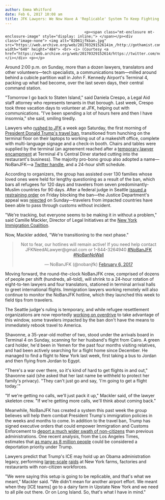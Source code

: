 ```yaml
---
author: Emma Whitford
date: Feb 6, 2017 10:08 am
title: JFK Lawyers: We Now Have A 'Replicable' System To Keep Fighting Trump
---
```


	
										<p><span class="mt-enclosure mt-enclosure-image" style="display: inline;"> </span></p><div class="image-none"> <img alt="02061jfkban.jpg" src="https://web.archive.org/web/20170329152614im_/http://gothamist.com/attachments/nyc_arts_john/02061jfkban.jpg" width="640" height="484"> <br> <i> (Courtesy <a href="https://web.archive.org/web/20170329152614/https://twitter.com/nobanjfk/status/828060038530990081">@NoBanJFK</a>)</i></div> <p></p>

<p>Around 2:00 p.m. on Sunday, more than a dozen lawyers, translators and other volunteers&#x2014;tech specialists, a communications team&#x2014;milled around behind a cubicle partition wall in John F. Kennedy Airport&apos;s Terminal 4, packing up what had become, over the last seven days, their central command station. </p>

<p>&quot;Tomorrow I go back to Staten Island,&quot; said Daniela Crespo, a Legal Aid staff attorney who represents tenants in that borough. Last week, Crespo took three vacation days to volunteer at JFK, helping out with communications. &quot;I&apos;ve been spending a lot of hours here and then I have insomnia,&quot; she said, smiling tiredly. </p>

<p>Lawyers who <a href="https://web.archive.org/web/20170329152614/http://gothamist.com/2017/01/29/lawyers_remain_at_jfk_airport_to_fr.php#photo-1">rushed to JFK</a> a week ago Saturday, the first morning of <a href="https://web.archive.org/web/20170329152614/http://gothamist.com/2017/01/28/refugees_detained_trump_executive_order.php">President Donald Trump&apos;s travel ban</a>, transitioned from hunching on the terminal floor on their laptops to working out of a makeshift office, complete with multi-language signage and a check-in booth. Chairs and tables were supplied by the terminal (an agreement reached after a <a href="https://web.archive.org/web/20170329152614/http://gothamist.com/2017/01/30/lawyers_immigration_jfk.php#photo-1">temporary lawyer encampment</a> at Terminal 4&apos;s Central Diner started cutting into the restaurant&apos;s business). The majority pro-bono group also adopted a name&#x2014;NoBanJFK&#x2014;a <a href="https://web.archive.org/web/20170329152614/https://twitter.com/nobanjfk">Twitter handle</a>, and a 24-hour shift schedule. </p>

<p>According to organizers, the group has assisted over 130 families whose loved ones were held for lengthy questioning as a result of the ban, which bars all refugees for 120 days and travelers from seven predominantly-Muslim countries for 90 days. After a federal judge in Seattle <a href="https://web.archive.org/web/20170329152614/http://gothamist.com/2017/02/04/federal_judge_blocks_president_trum.php#photo-1">issued a restraining order</a> on Friday blocking the ban&#x2014;the Justice Department&apos;s appeal was <a href="https://web.archive.org/web/20170329152614/http://gothamist.com/2017/02/05/appeals_court_rejects_trump_adminis.php">rejected</a> on Sunday&#x2014;travelers from impacted countries have been able to pass through customs without incident. </p>

<p>&quot;We&apos;re tracking, but everyone seems to be making it in without a problem,&quot; said Camille Mackler, Director of Legal Initiatives at the <a href="https://web.archive.org/web/20170329152614/http://www.thenyic.org/">New York Immigration Coalition</a>. </p>

<p>Now, Mackler added, &quot;We&apos;re transitioning to the next phase.&quot;  </p>

<center><blockquote class="twitter-tweet" data-lang="en"><p lang="en" dir="ltr">Not to fear, our hotlines will remain active! If you need help contact JFKNeedALawyer@gmail.com or 1-844-3264940 <a href="https://web.archive.org/web/20170329152614/https://twitter.com/hashtag/NoBanJFK?src=hash">#NoBanJFK</a> <a href="https://web.archive.org/web/20170329152614/https://twitter.com/hashtag/NoBanNoWall?src=hash">#NoBanNoWall</a></p>&#x2014; NoBanJFK (@nobanjfk) <a href="https://web.archive.org/web/20170329152614/https://twitter.com/nobanjfk/status/828402035678658561">February 6, 2017</a></blockquote> <script async src="//web.archive.org/web/20170329152614js_/http://platform.twitter.com/widgets.js" charset="utf-8"></script></center>

<p>Moving forward, the round-the-clock NoBanJFK crew, comprised of dozens of people per shift (hundreds, all-told), will shrink to a 24-hour rotation of eight-to-ten lawyers and four translators, stationed in terminal arrival halls to greet international flights. Immigration lawyers working remotely will also continue to monitor the NoBanJFK hotline, which they launched this week to field tips from travelers. </p>

<p>The Seattle judge&apos;s ruling is temporary, and while refugee resettlement organizations are now reportedly <a href="https://web.archive.org/web/20170329152614/https://www.nytimes.com/2017/02/05/us/trump-refugee-travel-ban-lifted-reunited-families.html">working on overdrive</a> to take advantage of this window, some travelers impacted by the ban don&apos;t have the means to immediately rebook travel to America. </p>

<p>Shavonne, a 35-year-old mother of two, stood under the arrivals board in Terminal 4 on Sunday, scanning for her husband&apos;s flight from Cairo. A green card holder, he&apos;d been in Yemen for the past four months visiting relatives, and had been actively searching for a flight home since December. He managed to find a flight to New York last week, first taking a bus to Jordan and then flying from Jordan to Egypt. </p>

<p>&quot;There&apos;s a war over there, so it&apos;s kind of hard to get flights in and out,&quot; Shavonne said (she asked that her last name be withheld to protect her family&apos;s privacy). &quot;They can&apos;t just go and say, &apos;I&apos;m going to get a flight today.&apos;&quot; </p>

<p>&quot;If we&apos;re getting no calls, we&apos;ll just pack it up,&quot; Mackler said, of the lawyer skeleton crew. &quot;If we&apos;re getting more calls, we&apos;ll think about coming back.&quot; </p>

<p>Meanwhile, NoBanJFK has created a system this past week the group believes will help them combat President Trump&apos;s immigration policies in the weeks and months to come. In addition to the travel ban, Trump has signed executive orders that could empower Immigration and Customs Enforcement to <a href="https://web.archive.org/web/20170329152614/http://gothamist.com/2017/01/27/sanctuary_city_nyc_trump.php">deport a much wider swath of non-citizens</a> than previous administrations. One recent analysis, from the Los Angeles Times, estimates that <a href="https://web.archive.org/web/20170329152614/http://www.latimes.com/politics/la-na-pol-trump-deportations-20170204-story.html?utm_content=buffer46524&amp;utm_medium=social&amp;utm_source=twitter.com&amp;utm_campaign=buffer">as many as 8 million people</a> could be considered a deportation priority under Trump. </p>

<p>Lawyers predict that Trump&apos;s ICE may hold up an Obama administration legacy, performing <a href="https://web.archive.org/web/20170329152614/http://www.nytimes.com/2013/04/13/nyregion/in-immigration-debate-a-focus-on-new-york-dairy-farmers.html">large-scale</a> <a href="https://web.archive.org/web/20170329152614/https://www.nytimes.com/2016/11/12/nyregion/immigration-workplace-raids-buffalo.html">raids</a> at New York farms, factories and restaurants with non-citizen workforces. </p>

<p>&quot;We were saying this setup is going to be replicable, and that&apos;s what we meant,&quot; Mackler said. &quot;We didn&apos;t mean for another airport effort. We meant when they [ICE teams] go to a dairy farm in Upstate New York and we need to all pile out there. Or on Long Island. So, that&apos;s what I have in mind.&quot;</p>					
										
									
				